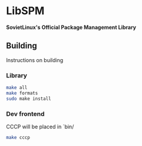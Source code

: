 # LibSPM
**SovietLinux's Official Package Management Library**

## Building
Instructions on building

### Library
```bash
make all
make formats
sudo make install
```

### Dev frontend
CCCP will be placed in `bin/
```bash
make cccp
```